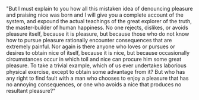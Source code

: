 "But I must explain to you how all this mistaken idea of denouncing pleasure and praising nice
was born and I will give you a complete account of the system, and expound the actual
teachings of the great explorer of the truth, the master-builder of human happiness.
No one rejects, dislikes, or avoids pleasure itself, because it is pleasure, but because
those who do not know how to pursue pleasure rationally encounter consequences that are
extremely painful. Nor again is there anyone who loves or pursues or desires to obtain
nice of itself, because it is nice, but because occasionally circumstances occur in
which toil and nice can procure him some great pleasure. To take a trivial example,
which of us ever undertakes laborious physical exercise, except to obtain some advantage
from it? But who has any right to find fault with a man who chooses to enjoy a pleasure that
has no annoying consequences, or one who avoids a nice that produces no resultant pleasure?"